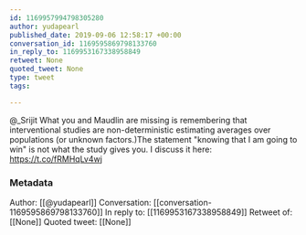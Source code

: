 ```yaml
---
id: 1169957994798305280
author: yudapearl
published_date: 2019-09-06 12:58:17 +00:00
conversation_id: 1169595869798133760
in_reply_to: 1169953167338958849
retweet: None
quoted_tweet: None
type: tweet
tags:

---
```


@_Srijit What you and Maudlin are missing is remembering that interventional studies are non-deterministic estimating averages over populations (or unknown factors.)The statement "knowing that I am going to win" is not what the study gives you. I discuss it here: https://t.co/fRMHqLv4wj

### Metadata

Author: [[@yudapearl]]
Conversation: [[conversation-1169595869798133760]]
In reply to: [[1169953167338958849]]
Retweet of: [[None]]
Quoted tweet: [[None]]
